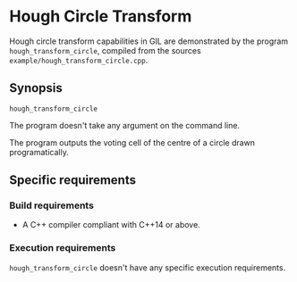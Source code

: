 # Hough Circle Transform

Hough circle transform capabilities in GIL are demonstrated by the program `hough_transform_circle`, compiled from the sources `example/hough_transform_circle.cpp`.

## Synopsis

`hough_transform_circle`

The program doesn't take any argument on the command line.

The program outputs the voting cell of the centre of a circle drawn programatically.

## Specific requirements

### Build requirements

- A C++ compiler compliant with C++14 or above.

### Execution requirements

`hough_transform_circle` doesn't have any specific execution requirements.
